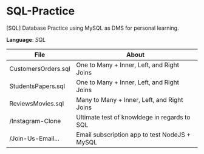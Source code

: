 # SQL-Practice
[SQL] Database Practice using MySQL as DMS for personal learning.

__Language__: _SQL_

File                 | About
---------------------| ------------------------------------------
CustomersOrders.sql  | One to Many + Inner, Left, and Right Joins
StudentsPapers.sql   | One to Many + Inner, Left, and Right Joins
ReviewsMovies.sql    | Many to Many + Inner, Left, and Right Joins
/Instagram-Clone	 | Ultimate test of knowldege in regards to SQL
/Join-Us-Email...    | Email subscription app to test NodeJS + MySQL
